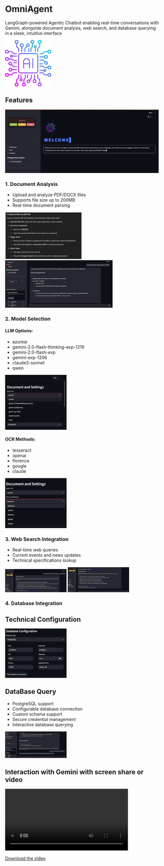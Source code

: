 # OmniAgent
LangGraph-powered Agentic Chatbot enabling real-time conversations with Gemini, alongside document analysis, web search, and database querying in a sleek, intuitive interface

<img src="chip.png" alt="AI Assistant Logo" width="150" />

## Features
 
<img src="OUTPUT/welcome.gif" alt="welcome" width="500" />



### 1. Document Analysis
- Upload and analyze PDF/DOCX files
- Supports file size up to 200MB
- Real-time document parsing


<img src="OUTPUT/SAP.png" alt="uploaded Document" width="250" />
<img src="OUTPUT/SAP_OUTPUT.png" alt="Document" width="350" />


### 2. Model Selection
#### LLM Options:
- azureai
- gemini-2.0-flash-thinking-exp-1219
- gemini-2.0-flash-exp
- gemini-exp-1206
- claude3-sonnet
- qwen
<img src="OUTPUT/Supported_LLM.png" alt="LLM Models" width="200" />



#### OCR Methods:
- tesseract
- openai
- florence
- google
- claude
<img src="OUTPUT/Suppported_ocr.png" alt="OCR Models" width="200" />



### 3. Web Search Integration
- Real-time web queries
- Current events and news updates
- Technical specifications lookup
<img src="OUTPUT/WEB1.png" alt="OCR Models" width="200" />
<img src="OUTPUT/WEB2_.png" alt="OCR Models" width="200" />


### 4. Database Integration

## Technical Configuration
<img src="OUTPUT/DataBase_details.png" alt="OCR Models" width="200" />

## DataBase Query
- PostgreSQL support
- Configurable database connection
- Custom schema support
- Secure credential management
- Interactive database querying
<img src="OUTPUT/DB.png" alt="OCR Models" width="200" />

## Interaction with Gemini with screen share or video
<video src="OUTPUT/recording.mkv" width="400" controls>
Your browser does not support the video tag.
</video>

[Download the video](OUTPUT/recording.mkv)

